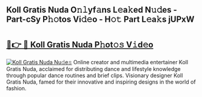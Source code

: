 ## Koll Gratis Nuda O𝚗𝚕yf𝚊ns L𝚎a𝚔ed N𝚞𝚍es - Part-cSy P𝚑𝚘tos Vi𝚍𝚎o - H𝚘𝚝 Part L𝚎a𝚔s jUPxW

# <h2><a href="http://kf0mtq.oniu.top/?m=Koll+Gratis+Nuda">🔗👉 🔴 Koll Gratis Nuda P𝚑ot𝚘𝚜 V𝚒d𝚎o</a></h2>

[![Koll Gratis Nuda Nu𝚍e𝚜](https://i.imgur.com/0qMVB7G.gif)](http://kf0mtq.oniu.top/?m=Koll+Gratis+Nuda)
Online creator and multimedia entertainer Koll Gratis Nuda, acclaimed for distributing dance and lifestyle knowledge through popular dance routines and brief clips. Visionary designer Koll Gratis Nuda, famed for their innovative and inspiring designs in the world of fashion.  
